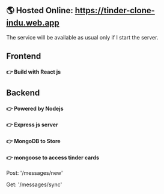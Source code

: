## 🌎 Hosted Online: https://tinder-clone-indu.web.app ##

The service will be available as usual only if I start the server.

## Frontend ## 
#### 👉 Build with React js ####
## Backend ## 
#### 👉 Powered by Nodejs ####
#### 👉 Express js server  ####
#### 👉 MongoDB to Store ####
#### 👉 mongoose to access tinder cards ####

Post: '/messages/new'

Get: '/messages/sync'



